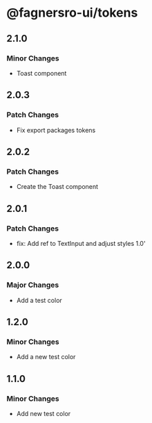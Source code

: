# @fagnersro-ui/tokens

## 2.1.0

### Minor Changes

- Toast component

## 2.0.3

### Patch Changes

- Fix export packages tokens

## 2.0.2

### Patch Changes

- Create the Toast component

## 2.0.1

### Patch Changes

- fix: Add ref to TextInput and adjust styles 1.0'

## 2.0.0

### Major Changes

- Add a test color

## 1.2.0

### Minor Changes

- Add a new test color

## 1.1.0

### Minor Changes

- Add new test color
